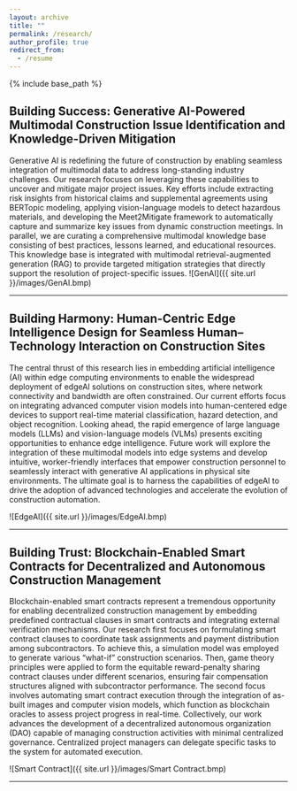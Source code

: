 ```yaml
---
layout: archive
title: ""
permalink: /research/
author_profile: true
redirect_from:
  - /resume
---
```


{% include base_path %}



Building Success: Generative AI-Powered Multimodal Construction Issue Identification and Knowledge-Driven Mitigation
------
Generative AI is redefining the future of construction by enabling seamless integration of multimodal data to address long-standing industry challenges. Our research focuses on leveraging these capabilities to uncover and mitigate major project issues. Key efforts include extracting risk insights from historical claims and supplemental agreements using BERTopic modeling, applying vision-language models to detect hazardous materials, and developing the Meet2Mitigate framework to automatically capture and summarize key issues from dynamic construction meetings. In parallel, we are curating a comprehensive multimodal knowledge base consisting of best practices, lessons learned, and educational resources. This knowledge base is integrated with multimodal retrieval-augmented generation (RAG) to provide targeted mitigation strategies that directly support the resolution of project-specific issues.
![GenAI]({{ site.url }}/images/GenAI.bmp)

** **

Building Harmony: Human-Centric Edge Intelligence Design for Seamless Human–Technology Interaction on Construction Sites
------
The central thrust of this research lies in embedding artificial intelligence (AI) within edge computing environments to enable the widespread deployment of edgeAI solutions on construction sites, where network connectivity and bandwidth are often constrained. Our current efforts focus on integrating advanced computer vision models into human-centered edge devices to support real-time material classification, hazard detection, and object recognition. Looking ahead, the rapid emergence of large language models (LLMs) and vision-language models (VLMs) presents exciting opportunities to enhance edge intelligence. Future work will explore the integration of these multimodal models into edge systems and develop intuitive, worker-friendly interfaces that empower construction personnel to seamlessly interact with generative AI applications in physical site environments. The ultimate goal is to harness the capabilities of edgeAI to drive the adoption of advanced technologies and accelerate the evolution of construction automation.

![EdgeAI]({{ site.url }}/images/EdgeAI.bmp)

** **

Building Trust: Blockchain-Enabled Smart Contracts for Decentralized and Autonomous Construction Management
------

Blockchain-enabled smart contracts represent a tremendous opportunity for enabling decentralized construction management by embedding predefined contractual clauses in smart contracts and integrating external verification mechanisms. Our research first focuses on formulating smart contract clauses to coordinate task assignments and payment distribution among subcontractors. To achieve this, a simulation model was employed to generate various “what-if” construction scenarios. Then, game theory principles were applied to form the equitable reward-penalty sharing contract clauses under different scenarios, ensuring fair compensation structures aligned with subcontractor performance. The second focus involves automating smart contract execution through the integration of as-built images and computer vision models, which function as blockchain oracles to assess project progress in real-time. Collectively, our work advances the development of a decentralized autonomous organization (DAO) capable of managing construction activities with minimal centralized governance. Centralized project managers can delegate specific tasks to the system for automated execution.

![Smart Contract]({{ site.url }}/images/Smart Contract.bmp)

**  **
